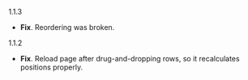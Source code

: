 1.1.3

  * **Fix**. Reordering was broken.

1.1.2

  * **Fix**. Reload page after drug-and-dropping rows, so it recalculates positions properly.
